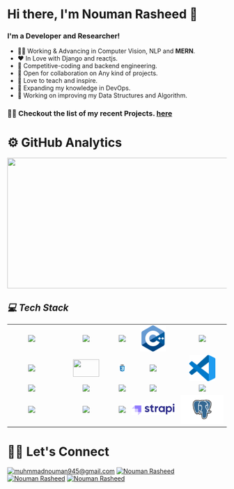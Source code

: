 # Hi there, I'm Nouman Rasheed 👋

### I'm a Developer and Researcher!

* 👨‍💻 Working & Advancing in Computer Vision, NLP and **MERN**.
* ❤️ In Love with Django and reactjs.
* 🌱 Competitive-coding and backend engineering.
* 👯 Open for collaboration on Any kind of projects.
* 📢 Love to teach and inspire.
* 🔭 Expanding my knowledge in DevOps.
* 🧠 Working on improving my Data Structures and Algorithm.

### 👨‍💻  Checkout the list of my recent Projects. [here](https://github.com/Nouman945/Projects)

# ⚙️ GitHub Analytics

<!-- <a href="https://github.com/Nouman945">
  <img align="Center" width="420" src="https://github-readme-stats.vercel.app/api?username=Nouman945&show_icons=true&theme=algolia" />
</a> -->

<!-- <a href="https://github.com/Nouman945">
  <img align="Center" src="https://github-readme-stats.vercel.app/api/top-langs/?username=Nouman945&layout=compact&theme=algolia&langs_count=10&https://github.com/anuraghazra/github-readme-stats" />
</a>
 -->
<!-- </br> -->

<a href="https://github.com/Nouman945">
  <img height="300" width="780" align="Center" src="https://github-readme-streak-stats.herokuapp.com/?user=Nouman945&theme=algolia&https://github.com/DenverCoder1/github-readme-streak-stats" />
</a>

<h2><i>💻 Tech Stack</i></h2>

<table width="100">
  <tr>
      <td align='center' width="190">
          <img src="https://www.jing.fm/clipimg/full/53-537670_python-png-file-python-logo-png.png"  width="60">
      </td>
      <td align='center' width="190">
          <img src="https://github.com/abranhe/programming-languages-logos/blob/master/src/javascript/javascript.svg" width="60">
      </td>
     <td align='center'>
          <img src="https://www.vectorlogo.zone/logos/reactjs/reactjs-ar21.svg"
      </td>
      <td align='center' width="190">
          <img src="https://github.com/devicons/devicon/blob/master/icons/cplusplus/cplusplus-original.svg" width="60">
      </td>
       <td align='center' width="190">
          <img src="https://git-scm.com/images/logos/1color-darkbg@2x.png" width="100">
      </td>
  </tr>
  <tr>
      <td align='center'>
          <img src="https://www.vectorlogo.zone/logos/firebase/firebase-ar21.svg">
      </td>
        <td align='center'>
          <img src="https://upload.wikimedia.org/wikipedia/commons/thumb/3/38/HTML5_Badge.svg/600px-HTML5_Badge.svg.png" height="40" width="60">
      </td>
      <td align='center'>
          <img src="https://raw.githubusercontent.com/devicons/devicon/0d6c64dbbf311879f7d563bfc3ccf559f9ed111c/icons/css3/css3-original-wordmark.svg" width="60">
      </td>
        <td align='center'>
          <img src="https://www.vectorlogo.zone/logos/heroku/heroku-ar21.svg">
      </td>
        <td align='center'>
          <img src="https://github.com/Nouman945/Nouman945/blob/main/Icons/visual-studio-code-icon.png" width="60">
      </td>
  </tr>
  <tr>
      <td align='center'>
          <img src="https://www.docker.com/wp-content/uploads/2022/03/horizontal-logo-monochromatic-white.png">
      </td>
        <td align='center'>
          <img src="https://download.logo.wine/logo/MySQL/MySQL-Logo.wine.png" >
      </td>
        <td align='center'>
          <img src="https://download.logo.wine/logo/Microsoft_Azure/Microsoft_Azure-Logo.wine.png">
      </td>
        <td align='center'>
          <img src="https://www.djangoproject.com/m/img/logos/django-logo-negative.png">
      </td>
      <td align='center'>
          <img src="https://buttercms.com/static/images/tech_banners/Flask.png" >
      </td>
  </tr>
  <tr>
      <td align='center'>
          <img width="100" src="https://templates.images.credential.net/16590187933301617801540872729153.png" >
      </td>
             <td align='center'>
          <img src="https://upload.wikimedia.org/wikipedia/commons/e/e5/TensorFlow_Logo_with_text.png">
    </td>
        <td align='center'>
        <img src="https://marvel-b1-cdn.bc0a.com/f00000000152152/www.zend.com/sites/default/files/image/2019-09/logo-docker.jpg" >
    </td>
        </td>
        <td align='center'>
        <img src="https://github.com/Nouman945/Nouman945/blob/main/Icons/strapi.png" >
    </td>
     </td>
        </td>
        <td align='center'>
        <img src="https://github.com/Nouman945/Nouman945/blob/main/Icons/Pg.png" >
    </td>

  </tr>
</table>

# 🤝🏻 Let's Connect

<a href="mailto:muhmmadnouman945@gmail.com">![muhmmadnouman945@gmail.com](https://img.shields.io/badge/Gmail-D14836?style=for-the-badge&logo=gmail&logoColor=white)</a>
<a href="https://www.linkedin.com/in/nouman-rasheed-5a003b157">![Nouman Rasheed](https://img.shields.io/badge/LinkedIn-0077B5?style=for-the-badge&logo=linkedin&logoColor=white)</a>
<a href="https://www.facebook.com/muhammad.nouman.92505956">![Nouman Rasheed](https://img.shields.io/badge/Facebook-1877F2?style=for-the-badge&logo=facebook&logoColor=white)</a>
<a href="https://www.instagram.com/_nouman_r">![Nouman Rasheed](https://img.shields.io/badge/Instagram-E4405F?style=for-the-badge&logo=instagram&logoColor=white)</a>
